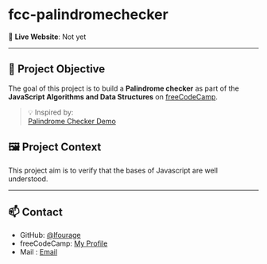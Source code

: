 # fcc-palindromechecker

🔗 **Live Website**: Not yet

---

## 🎯 Project Objective

The goal of this project is to build a **Palindrome checker** as part of the **JavaScript Algorithms and Data Structures** on [freeCodeCamp](https://www.freecodecamp.org/).

> 💡 Inspired by:  
[Palindrome Checker Demo](https://palindrome-checker.freecodecamp.rocks/)

## 🖼️ Project Context

This project aim is to verify that the bases of Javascript are well understood.

---

## 📫 Contact

- GitHub: [@lfourage](https://github.com/lfourage)  
- freeCodeCamp: [My Profile](https://www.freecodecamp.org/lfourage)
- Mail : [Email](ludogriph@gmail.com)
